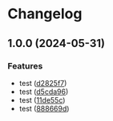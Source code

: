 # Changelog

## 1.0.0 (2024-05-31)


### Features

* test ([d2825f7](https://github.com/bq-priya-78/release-please/commit/d2825f7b2242fe8085018ad1c9557b78c1dd5cac))
* test ([d5cda96](https://github.com/bq-priya-78/release-please/commit/d5cda96689e4ea80b12f71554408a97f40d40545))
* test ([11de55c](https://github.com/bq-priya-78/release-please/commit/11de55c0eb25b26be6389d991f8e1fdfabb6229f))
* test ([888669d](https://github.com/bq-priya-78/release-please/commit/888669d3ea8b9b9c53f209a8d105fd4546a6686f))
